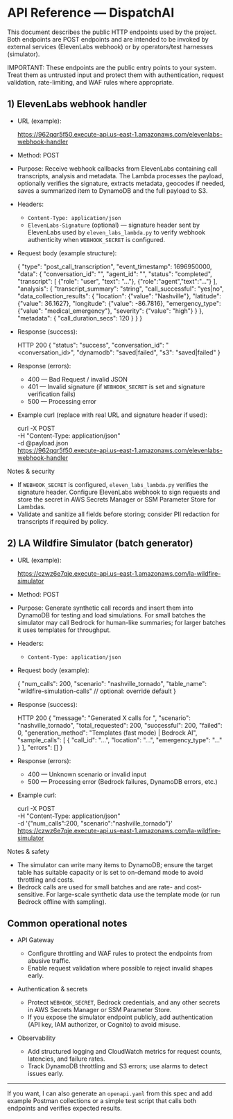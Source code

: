 # API Reference — DispatchAI

This document describes the public HTTP endpoints used by the project. Both endpoints are POST endpoints and are intended to be invoked by external services (ElevenLabs webhook) or by operators/test harnesses (simulator).

IMPORTANT: These endpoints are the public entry points to your system. Treat them as untrusted input and protect them with authentication, request validation, rate-limiting, and WAF rules where appropriate.

## 1) ElevenLabs webhook handler

- URL (example):

  https://962qqr5f50.execute-api.us-east-1.amazonaws.com/elevenlabs-webhook-handler

- Method: POST
- Purpose: Receive webhook callbacks from ElevenLabs containing call transcripts, analysis and metadata. The Lambda processes the payload, optionally verifies the signature, extracts metadata, geocodes if needed, saves a summarized item to DynamoDB and the full payload to S3.

- Headers:
  - `Content-Type: application/json`
  - `ElevenLabs-Signature` (optional) — signature header sent by ElevenLabs used by `eleven_labs_lambda.py` to verify webhook authenticity when `WEBHOOK_SECRET` is configured.

- Request body (example structure):

  {
    "type": "post_call_transcription",
    "event_timestamp": 1696950000,
    "data": {
      "conversation_id": "<string>",
      "agent_id": "<string>",
      "status": "completed",
      "transcript": [ {"role": "user", "text": "..."}, {"role":"agent","text":"..."} ],
      "analysis": {
        "transcript_summary": "string",
        "call_successful": "yes|no",
        "data_collection_results": {
          "location": {"value": "Nashville"},
          "latitude": {"value": 36.1627},
          "longitude": {"value": -86.7816},
          "emergency_type": {"value": "medical_emergency"},
          "severity": {"value": "high"}
        }
      },
      "metadata": {
        "call_duration_secs": 120
      }
    }
  }

- Response (success):

  HTTP 200
  {
    "status": "success",
    "conversation_id": "<conversation_id>",
    "dynamodb": "saved|failed",
    "s3": "saved|failed"
  }

- Response (errors):
  - 400 — Bad Request / invalid JSON
  - 401 — Invalid signature (if `WEBHOOK_SECRET` is set and signature verification fails)
  - 500 — Processing error

- Example curl (replace with real URL and signature header if used):

  curl -X POST \
    -H "Content-Type: application/json" \
    -d @payload.json \
    https://962qqr5f50.execute-api.us-east-1.amazonaws.com/elevenlabs-webhook-handler

Notes & security
- If `WEBHOOK_SECRET` is configured, `eleven_labs_lambda.py` verifies the signature header. Configure ElevenLabs webhook to sign requests and store the secret in AWS Secrets Manager or SSM Parameter Store for Lambdas.
- Validate and sanitize all fields before storing; consider PII redaction for transcripts if required by policy.

## 2) LA Wildfire Simulator (batch generator)

- URL (example):

  https://czwz6e7qje.execute-api.us-east-1.amazonaws.com/la-wildfire-simulator

- Method: POST
- Purpose: Generate synthetic call records and insert them into DynamoDB for testing and load simulations. For small batches the simulator may call Bedrock for human-like summaries; for larger batches it uses templates for throughput.

- Headers:
  - `Content-Type: application/json`

- Request body (example):

  {
    "num_calls": 200,
    "scenario": "nashville_tornado",
    "table_name": "wildfire-simulation-calls"   // optional: override default
  }

- Response (success):

  HTTP 200
  {
    "message": "Generated X calls for <Scenario Name>",
    "scenario": "nashville_tornado",
    "total_requested": 200,
    "successful": 200,
    "failed": 0,
    "generation_method": "Templates (fast mode) | Bedrock AI",
    "sample_calls": [ { "call_id": "...", "location": "...", "emergency_type": "..." } ],
    "errors": []
  }

- Response (errors):
  - 400 — Unknown scenario or invalid input
  - 500 — Processing error (Bedrock failures, DynamoDB errors, etc.)

- Example curl:

  curl -X POST \
    -H "Content-Type: application/json" \
    -d '{"num_calls":200, "scenario":"nashville_tornado"}' \
    https://czwz6e7qje.execute-api.us-east-1.amazonaws.com/la-wildfire-simulator

Notes & safety
- The simulator can write many items to DynamoDB; ensure the target table has suitable capacity or is set to on-demand mode to avoid throttling and costs.
- Bedrock calls are used for small batches and are rate- and cost-sensitive. For large-scale synthetic data use the template mode (or run Bedrock offline with sampling).

## Common operational notes

- API Gateway
  - Configure throttling and WAF rules to protect the endpoints from abusive traffic.
  - Enable request validation where possible to reject invalid shapes early.

- Authentication & secrets
  - Protect `WEBHOOK_SECRET`, Bedrock credentials, and any other secrets in AWS Secrets Manager or SSM Parameter Store.
  - If you expose the simulator endpoint publicly, add authentication (API key, IAM authorizer, or Cognito) to avoid misuse.

- Observability
  - Add structured logging and CloudWatch metrics for request counts, latencies, and failure rates.
  - Track DynamoDB throttling and S3 errors; use alarms to detect issues early.

---

If you want, I can also generate an `openapi.yaml` from this spec and add example Postman collections or a simple test script that calls both endpoints and verifies expected results.
